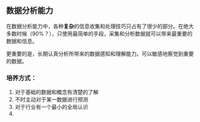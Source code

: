 ## 数据分析能力

在数据分析能力中，各种**复杂**的信息收集和处理技巧只占有了很少的部分。在绝大多数时候（90%？），只使用最简单的手段，采集和分析数据就可以带来最重要的数据和信息。  

更重要的是，长期认真分析所带来的数据感知和理解能力。可以敏感地察觉到重要的数据。  

### 培养方式：

1. 对于基础的数据和概念有清楚的了解
2. 不时主动对于某一数据进行预测
3. 对于行业有一个最小的全局认识
4.
